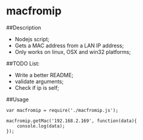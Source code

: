 macfromip
=========

##Description
*   Nodejs script;
*   Gets a MAC address from a LAN IP address;
*   Only works on linux, OSX and win32 platforms;

##TODO List:
*   Write a better README;
*   validate arguments;
*   Check if ip is self;

##Usage
```
var macfromip = require('./macfromip.js');

macfromip.getMac('192.168.2.169', function(data){
    console.log(data);
});
```
